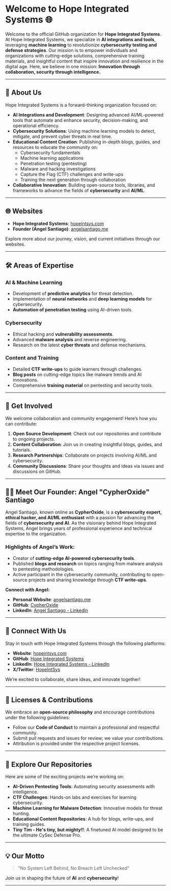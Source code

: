 # Welcome to Hope Integrated Systems 🌐

Welcome to the official GitHub organization for **Hope Integrated Systems**. At Hope Integrated Systems, we specialize in **AI integrations and tools**, leveraging **machine learning** to revolutionize **cybersecurity testing and defense strategies**. Our mission is to empower individuals and organizations with cutting-edge solutions, comprehensive training materials, and insightful content that inspire innovation and resilience in the digital age. Here, we believe in one mission: **Innovation through collaboration, security through intelligence.**

---

## 🌟 About Us

Hope Integrated Systems is a forward-thinking organization focused on:

- **AI Integrations and Development**: Designing advanced AI/ML-powered tools that automate and enhance security, decision-making, and operational efficiency.
- **Cybersecurity Solutions**: Using machine learning models to detect, mitigate, and prevent cyber threats in real time.
- **Educational Content Creation**: Publishing in-depth blogs, guides, and resources to educate the community on:
  - Cybersecurity fundamentals
  - Machine learning applications
  - Penetration testing (pentesting)
  - Malware and hacking investigations
  - Capture the Flag (CTF) challenges and write-ups
  - Training the next generation through collaboration
- **Collaborative Innovation**: Building open-source tools, libraries, and frameworks to advance the fields of **cybersecurity** and **AI/ML**.

---

## 🌐 Websites

- **Hope Integrated Systems**: [hopeintsys.com](https://hopeintsys.com)
- **Founder (Angel Santiago)**: [angelsantiago.me](https://angelsantiago.me)

Explore more about our journey, vision, and current initiatives through our websites.

---

## 🛠️ Areas of Expertise

### AI & Machine Learning
- Development of **predictive analytics** for threat detection.
- Implementation of **neural networks** and **deep learning models** for cybersecurity.
- **Automation of penetration testing** using AI-driven tools.

### Cybersecurity
- Ethical hacking and **vulnerability assessments**.
- Advanced **malware analysis** and reverse engineering.
- Research on the latest **cyber threats** and defense mechanisms.

### Content and Training
- Detailed **CTF write-ups** to guide learners through challenges.
- **Blog posts** on cutting-edge topics like malware trends and AI innovations.
- Comprehensive **training material** on pentesting and security tools.

---

## 🌱 Get Involved

We welcome collaboration and community engagement! Here’s how you can contribute:

1. **Open Source Development**: Check out our repositories and contribute to ongoing projects.
2. **Content Collaboration**: Join us in creating insightful blogs, guides, and tutorials.
3. **Research Partnerships**: Collaborate on projects involving AI/ML and cybersecurity.
4. **Community Discussions**: Share your thoughts and ideas via issues and discussions on GitHub.

---

## 🧑‍💻 Meet Our Founder: Angel "CypherOxide" Santiago

Angel Santiago, known online as **CypherOxide**, is a **cybersecurity expert, ethical hacker, and AI/ML enthusiast** with a passion for advancing the fields of **cybersecurity and AI**. As the visionary behind Hope Integrated Systems, Angel brings years of professional experience and technical expertise to the organization.

### Highlights of Angel’s Work:
- Creator of **cutting-edge AI-powered cybersecurity tools**.
- Published **blogs and research** on topics ranging from malware analysis to pentesting methodologies.
- Active participant in the cybersecurity community, contributing to open-source projects and sharing knowledge through **CTF write-ups**.

**Connect with Angel:**
- **Personal Website**: [angelsantiago.me](https://angelsantiago.me)
- **GitHub**: [CypherOxide](https://github.com/cypheroxide)
- **LinkedIn**: [Angel Santiago - LinkedIn](https://www.linkedin.com/in/asantiago-cybersecurity)

---

## 📲 Connect With Us

Stay in touch with Hope Integrated Systems through the following platforms:

- **Website**: [hopeintsys.com](https://hopeintsys.com)
- **GitHub**: [Hope Integrated Systems](https://github.com/hope-integrated-systems)
- **LinkedIn**: [Hope Integrated Systems - LinkedIn](https://www.linkedin.com/company/hope-integrated-systems)
- **X/Twitter**: [HopeIntSys](https//:wwwx.com/HopeIntSys)

We’re excited to collaborate, share ideas, and innovate together!

---

## 📝 Licenses & Contributions

We embrace an **open-source philosophy** and encourage contributions under the following guidelines:

- Follow our **Code of Conduct** to maintain a professional and respectful community.
- Submit pull requests and issues for review; we value your contributions.
- Attribution is provided under the respective project licenses.

---

## 📖 Explore Our Repositories

Here are some of the exciting projects we’re working on:
- **AI-Driven Pentesting Tools**: Automating security assessments with intelligence.
- **CTF Challenges**: Hands-on labs and exercises for learning cybersecurity.
- **Machine Learning for Malware Detection**: Innovative models for threat hunting.
- **Educational Content Repositories**: A hub for blogs, write-ups, and training guides.
- **Tiny Tim - He's tiny, but mighty!!**: A finetuned AI model designed to be the ultimate CySec Defense Pro.

---

## 💡 Our Motto

> "No System Left Behind, No Breach Left Unchecked"

Join us in shaping the future of **AI** and **cybersecurity**!

---
